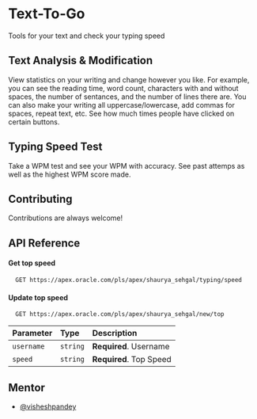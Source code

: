 
# Text-To-Go

Tools for your text and check your typing speed

## Text Analysis & Modification

View statistics on your writing and change however you like. For example, you can see the reading time, word count, characters with and without spaces, the number of sentances, and the number of lines there are. You can also make your writing all uppercase/lowercase, add commas for spaces, repeat text, etc. See how much times people have clicked on certain buttons.

## Typing Speed Test

Take a WPM test and see your WPM with accuracy. See past attemps as well as the highest WPM score made.
## Contributing

Contributions are always welcome!


## API Reference

#### Get top speed

```http
  GET https://apex.oracle.com/pls/apex/shaurya_sehgal/typing/speed
```

#### Update top speed

```http
  GET https://apex.oracle.com/pls/apex/shaurya_sehgal/new/top
```

| Parameter | Type     | Description                       |
| :-------- | :------- | :-------------------------------- |
| `username`| `string` | **Required**. Username            |
| `speed`   | `string` | **Required**. Top Speed           |

## Mentor

- [@visheshpandey](https://github.com/Vishesh-Pandey)

